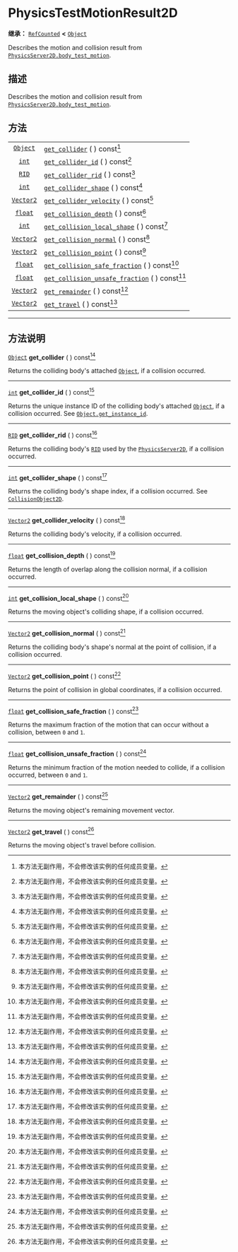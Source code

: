 <!-- ⚠ 请勿编辑本文件 ⚠ -->
<!-- 本文档使用脚本从 WeDot 引擎源码仓库生成。 -->
<!-- 生成脚本：https://github.com/WeDot-Engine/WeDot/tree/master/doc/tools/make_md.py； -->
<!-- 原文件：https://github.com/WeDot-Engine/WeDot/tree/master/doc/classes/PhysicsTestMotionResult2D.xml。 -->

<div id="_class_physicstestmotionresult2d"></div>

# PhysicsTestMotionResult2D

**继承：** [`RefCounted`](class_refcounted.md) **<** [`Object`](class_object.md)

Describes the motion and collision result from [`PhysicsServer2D.body_test_motion`](class_physicsserver2d.md#class_physicsserver2d_method_body_test_motion).

## 描述

Describes the motion and collision result from [`PhysicsServer2D.body_test_motion`](class_physicsserver2d.md#class_physicsserver2d_method_body_test_motion).

## 方法

|||
|:-:|:--|
| [`Object`](class_object.md)   | [`get_collider`](class_physicstestmotionresult2d.md#class_physicstestmotionresult2d_method_get_collider) ( ) const[^const]                                   |
| [`int`](class_int.md)         | [`get_collider_id`](class_physicstestmotionresult2d.md#class_physicstestmotionresult2d_method_get_collider_id) ( ) const[^const]                             |
| [`RID`](class_rid.md)         | [`get_collider_rid`](class_physicstestmotionresult2d.md#class_physicstestmotionresult2d_method_get_collider_rid) ( ) const[^const]                           |
| [`int`](class_int.md)         | [`get_collider_shape`](class_physicstestmotionresult2d.md#class_physicstestmotionresult2d_method_get_collider_shape) ( ) const[^const]                       |
| [`Vector2`](class_vector2.md) | [`get_collider_velocity`](class_physicstestmotionresult2d.md#class_physicstestmotionresult2d_method_get_collider_velocity) ( ) const[^const]                 |
| [`float`](class_float.md)     | [`get_collision_depth`](class_physicstestmotionresult2d.md#class_physicstestmotionresult2d_method_get_collision_depth) ( ) const[^const]                     |
| [`int`](class_int.md)         | [`get_collision_local_shape`](class_physicstestmotionresult2d.md#class_physicstestmotionresult2d_method_get_collision_local_shape) ( ) const[^const]         |
| [`Vector2`](class_vector2.md) | [`get_collision_normal`](class_physicstestmotionresult2d.md#class_physicstestmotionresult2d_method_get_collision_normal) ( ) const[^const]                   |
| [`Vector2`](class_vector2.md) | [`get_collision_point`](class_physicstestmotionresult2d.md#class_physicstestmotionresult2d_method_get_collision_point) ( ) const[^const]                     |
| [`float`](class_float.md)     | [`get_collision_safe_fraction`](class_physicstestmotionresult2d.md#class_physicstestmotionresult2d_method_get_collision_safe_fraction) ( ) const[^const]     |
| [`float`](class_float.md)     | [`get_collision_unsafe_fraction`](class_physicstestmotionresult2d.md#class_physicstestmotionresult2d_method_get_collision_unsafe_fraction) ( ) const[^const] |
| [`Vector2`](class_vector2.md) | [`get_remainder`](class_physicstestmotionresult2d.md#class_physicstestmotionresult2d_method_get_remainder) ( ) const[^const]                                 |
| [`Vector2`](class_vector2.md) | [`get_travel`](class_physicstestmotionresult2d.md#class_physicstestmotionresult2d_method_get_travel) ( ) const[^const]                                       |

<!-- rst-class:: classref-section-separator -->

---

## 方法说明

<div id="_class_physicstestmotionresult2d_method_get_collider"></div>

[`Object`](class_object.md) **get_collider** ( ) const[^const]<div id="class_physicstestmotionresult2d_method_get_collider"></div>

Returns the colliding body's attached [`Object`](class_object.md), if a collision occurred.

<!-- rst-class:: classref-item-separator -->

---

<div id="_class_physicstestmotionresult2d_method_get_collider_id"></div>

[`int`](class_int.md) **get_collider_id** ( ) const[^const]<div id="class_physicstestmotionresult2d_method_get_collider_id"></div>

Returns the unique instance ID of the colliding body's attached [`Object`](class_object.md), if a collision occurred. See [`Object.get_instance_id`](class_object.md#class_object_method_get_instance_id).

<!-- rst-class:: classref-item-separator -->

---

<div id="_class_physicstestmotionresult2d_method_get_collider_rid"></div>

[`RID`](class_rid.md) **get_collider_rid** ( ) const[^const]<div id="class_physicstestmotionresult2d_method_get_collider_rid"></div>

Returns the colliding body's [`RID`](class_rid.md) used by the [`PhysicsServer2D`](class_physicsserver2d.md), if a collision occurred.

<!-- rst-class:: classref-item-separator -->

---

<div id="_class_physicstestmotionresult2d_method_get_collider_shape"></div>

[`int`](class_int.md) **get_collider_shape** ( ) const[^const]<div id="class_physicstestmotionresult2d_method_get_collider_shape"></div>

Returns the colliding body's shape index, if a collision occurred. See [`CollisionObject2D`](class_collisionobject2d.md).

<!-- rst-class:: classref-item-separator -->

---

<div id="_class_physicstestmotionresult2d_method_get_collider_velocity"></div>

[`Vector2`](class_vector2.md) **get_collider_velocity** ( ) const[^const]<div id="class_physicstestmotionresult2d_method_get_collider_velocity"></div>

Returns the colliding body's velocity, if a collision occurred.

<!-- rst-class:: classref-item-separator -->

---

<div id="_class_physicstestmotionresult2d_method_get_collision_depth"></div>

[`float`](class_float.md) **get_collision_depth** ( ) const[^const]<div id="class_physicstestmotionresult2d_method_get_collision_depth"></div>

Returns the length of overlap along the collision normal, if a collision occurred.

<!-- rst-class:: classref-item-separator -->

---

<div id="_class_physicstestmotionresult2d_method_get_collision_local_shape"></div>

[`int`](class_int.md) **get_collision_local_shape** ( ) const[^const]<div id="class_physicstestmotionresult2d_method_get_collision_local_shape"></div>

Returns the moving object's colliding shape, if a collision occurred.

<!-- rst-class:: classref-item-separator -->

---

<div id="_class_physicstestmotionresult2d_method_get_collision_normal"></div>

[`Vector2`](class_vector2.md) **get_collision_normal** ( ) const[^const]<div id="class_physicstestmotionresult2d_method_get_collision_normal"></div>

Returns the colliding body's shape's normal at the point of collision, if a collision occurred.

<!-- rst-class:: classref-item-separator -->

---

<div id="_class_physicstestmotionresult2d_method_get_collision_point"></div>

[`Vector2`](class_vector2.md) **get_collision_point** ( ) const[^const]<div id="class_physicstestmotionresult2d_method_get_collision_point"></div>

Returns the point of collision in global coordinates, if a collision occurred.

<!-- rst-class:: classref-item-separator -->

---

<div id="_class_physicstestmotionresult2d_method_get_collision_safe_fraction"></div>

[`float`](class_float.md) **get_collision_safe_fraction** ( ) const[^const]<div id="class_physicstestmotionresult2d_method_get_collision_safe_fraction"></div>

Returns the maximum fraction of the motion that can occur without a collision, between `0` and `1`.

<!-- rst-class:: classref-item-separator -->

---

<div id="_class_physicstestmotionresult2d_method_get_collision_unsafe_fraction"></div>

[`float`](class_float.md) **get_collision_unsafe_fraction** ( ) const[^const]<div id="class_physicstestmotionresult2d_method_get_collision_unsafe_fraction"></div>

Returns the minimum fraction of the motion needed to collide, if a collision occurred, between `0` and `1`.

<!-- rst-class:: classref-item-separator -->

---

<div id="_class_physicstestmotionresult2d_method_get_remainder"></div>

[`Vector2`](class_vector2.md) **get_remainder** ( ) const[^const]<div id="class_physicstestmotionresult2d_method_get_remainder"></div>

Returns the moving object's remaining movement vector.

<!-- rst-class:: classref-item-separator -->

---

<div id="_class_physicstestmotionresult2d_method_get_travel"></div>

[`Vector2`](class_vector2.md) **get_travel** ( ) const[^const]<div id="class_physicstestmotionresult2d_method_get_travel"></div>

Returns the moving object's travel before collision.

[^virtual]: 本方法通常需要用户覆盖才能生效。
[^const]: 本方法无副作用，不会修改该实例的任何成员变量。
[^vararg]: 本方法除了能接受在此处描述的参数外，还能够继续接受任意数量的参数。
[^constructor]: 本方法用于构造某个类型。
[^static]: 调用本方法无需实例，可直接使用类名进行调用。
[^operator]: 本方法描述的是使用本类型作为左操作数的有效运算符。
[^bitfield]: 这个值是由下列位标志构成位掩码的整数。
[^void]: 无返回值。
